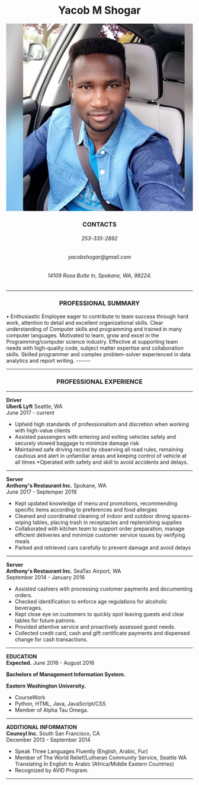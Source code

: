 <h1 align="center"> Yacob M Shogar </h1>

![img align="center" size=100px](res.png)
<h3 align="center"> CONTACTS  </h3>
<h6 align="center"> 253-335-2892  </h6>
<h6 align="center"> yacobshogar@gmail.com  </h6>
<h6 align="center"> 14109 Rosa Butte ln, Spokane, WA, 99224.  </h6>

------ 
<h3 align="center"> PROFESSIONAL SUMMARY </h3>
 •	Enthusiastic Employee eager to contribute to team success through hard work, attention to detail and excellent organizational skills. Clear understanding of Computer skills and programming and trained in many computer languages. Motivated to learn, grow and excel in the Programming/computer science industry. Effective at supporting team needs with high-quality code, subject matter expertise and collaboration skills. Skilled programmer and complex problem-solver experienced in data analytics and report writing.
------ 

------ 
<h3 align="center"> PROFESSIONAL EXPERIENCE </h3>

------
**Driver**  
**Uber& Lyft**  Seattle, WA  
June 2017 - current
* Upheld high standards of professionalism and discretion when working with high-value clients
* Assisted passengers with entering and exiting vehicles safely and securely stowed baggage to minimize damage risk
* Maintained safe driving record by observing all road rules, remaining cautious and alert in unfamiliar areas and keeping control of vehicle at all times
*Operated with safety and skill to avoid accidents and delays.
------ 

**Server**  
**Anthony's Restaurant Inc.** Spokane, WA  
June 2017 - Septemper 2019
* Kept updated knowledge of menu and promotions, recommending specific items according to preferences and food allergies
* Cleaned and coordinated cleaning of indoor and outdoor dining spaces- wiping tables, placing trash in receptacles and replenishing supplies
* Collaborated with kitchen team to support order preparation, manage efficient deliveries and minimize customer service issues by verifying meals
* Parked and retrieved cars carefully to prevent damage and avoid delays

------ 
**Server**  
**Anthony's Restaurant Inc.** SeaTac Airport, WA  
September 2014 - January 2016
* Assisted cashiers with processing customer payments and documenting orders.
* Checked identification to enforce age regulations for alcoholic beverages. 
* Kept close eye on customers to quickly spot leaving guests and clear tables for future patrons.
* Provided attentive service and proactively assessed guest needs.
* Collected credit card, cash and gift certificate payments and dispensed change for cash transactions.

------ 

**EDUCATION**   
**Expected.** 
June 2016 - August 2016

**Bachelors of Management Information System.**

**Eastern Washington University.**
* CourseWork
* Python, HTML, Java, JavaScript/CSS
* Member of Alpha Tau Omega.

------ 
**ADDITIONAL INFORMATION**  
**Counsyl Inc.** South San Francisco, CA  
December 2013 - September 2014
* Speak Three Languages Fluently (English,
Arabic, Fur)
* Member of The World Relief/Lutheran Community Service, Seattle WA Translating In English to Arabic (Africa/Middle Eastern Countries) 
* Recognized by AVID Program.

------ 

